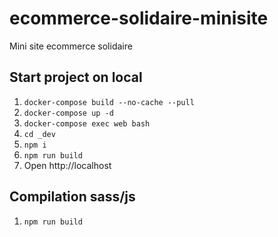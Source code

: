 # ecommerce-solidaire-minisite
Mini site ecommerce solidaire

## Start project on local

1. `docker-compose build --no-cache --pull`
1. `docker-compose up -d`
1. `docker-compose exec web bash`
1. `cd _dev`
1. `npm i`
1. `npm run build`
1. Open http://localhost

## Compilation sass/js
1. `npm run build`
